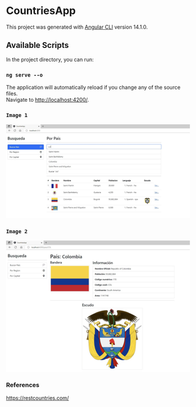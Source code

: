# CountriesApp

This project was generated with [Angular CLI](https://github.com/angular/angular-cli) version 14.1.0.

## Available Scripts
In the project directory, you can run:

### `ng serve --o`
The application will automatically reload if you change any of the source files.\
Navigate to [http://localhost:4200/](http://localhost:4200/).

### `Image 1`
![alt tag](https://github.com/juancr5/Aplicaciones-Angular/blob/main/images/04%20Countries%20App%20Menu.jpg)

### `Image 2`
![alt tag](https://github.com/juancr5/Aplicaciones-Angular/blob/main/images/04%20Countries%20App%20Item.jpg)

### References
https://restcountries.com/
